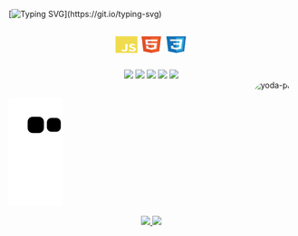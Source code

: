 [![Typing SVG](https://readme-typing-svg.demolab.com?font=Fira+Code&&pause=1000&center=true&vCenter=true&width=1020&lines=Ol%C3%A1%2C+seja+bem-vindo+ao+meu+perfil.)](https://git.io/typing-svg)
<div style="display: inline_block" align="center"><br>
  
  
  <img align="center" alt="João-Js" height="30" width="40" src="https://raw.githubusercontent.com/devicons/devicon/master/icons/javascript/javascript-plain.svg">
  <img align="center" alt="João-HTML" height="30" width="40" src="https://raw.githubusercontent.com/devicons/devicon/master/icons/html5/html5-original.svg">
  <img align="center" alt="João-CSS" height="30" width="40" src="https://raw.githubusercontent.com/devicons/devicon/master/icons/css3/css3-original.svg">
</div>

##
<div 
     align="center"> 
  <a href="https://instagram.com/jeanmendes_c" target="_blank"><img src="https://img.shields.io/badge/-Instagram-%23E4405F?style=for-the-badge&logo=instagram&logoColor=white" target="_blank"></a>
  <a href="https://www.linkedin.com/in/jean-carlos-pereira-mendes-084580254/" target="_blank"><img src="https://img.shields.io/badge/-LinkedIn-%230077B5?style=for-the-badge&logo=linkedin&logoColor=white" target="_blank"></a> 
  <a href="https://twitter.com/jeanc_mendes"><img src="https://img.shields.io/badge/Twitter-blueviolet?style=for-the-badge&logo=twitter&logoColor=white"></a>
  <a href = "mailto:jeanc_mendes@hotmail.com"><img src="https://img.shields.io/badge/Microsoft_Outlook-0078D4?style=for-the-badge&logo=microsoft-outlook&logoColor=white" target="_blank"></a>
   <a href = "https://steamcommunity.com/tradeoffer/new/?partner=401748114&token=ZUx2UaEr"><img src="https://img.shields.io/badge/Steam-000000?style=for-the-badge&logo=steam&logoColor=white" target="_blank"></a>
    <br>
      <img align="right" alt="yoda-pic" height="70" style="border-radius:50px;" src="https://media.tenor.com/eO-C5L1ZkOoAAAAC/yoda-star-wars.gif">
  </br>

  </div>
 
  ![Snake animation](https://github.com/joaaoricardojr/joaaoricardojr/blob/output/github-contribution-grid-snake.svg)
 
</div>

</div>

<div align="center">
  <a href="https://github.com/jeanmendesc">
  <img height="180em" src="https://github-readme-stats.vercel.app/api?username=jeanmendesc&show_icons=true&theme=tokyonight&include_all_commits=true&count_private=true"/>
  <img height="180em" src="https://github-readme-stats.vercel.app/api/top-langs/?username=jeanmendesc&layout=compact&langs_count=7&theme=tokyonight"/>
    
</div>

